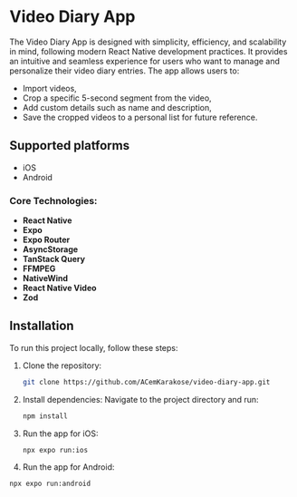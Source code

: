 # Video Diary App

The Video Diary App is designed with simplicity, efficiency, and scalability in mind, following modern React Native development practices. It provides an intuitive and seamless experience for users who want to manage and personalize their video diary entries. The app allows users to:
* Import videos,
* Crop a specific 5-second segment from the video,
* Add custom details such as name and description,
* Save the cropped videos to a personal list for future reference.


## Supported platforms
* iOS
* Android

### Core Technologies:
- **React Native**
- **Expo**
- **Expo Router**
- **AsyncStorage**
- **TanStack Query**
- **FFMPEG**
- **NativeWind**
- **React Native Video**
- **Zod**



## Installation

To run this project locally, follow these steps:

1. Clone the repository:
   ```bash
   git clone https://github.com/ACemKarakose/video-diary-app.git

2. Install dependencies: Navigate to the project directory and run:
   ```bash
   npm install
   
3. Run the app for iOS:
   ```bash
   npx expo run:ios

4.  Run the app for Android:
   ```bash
   npx expo run:android


